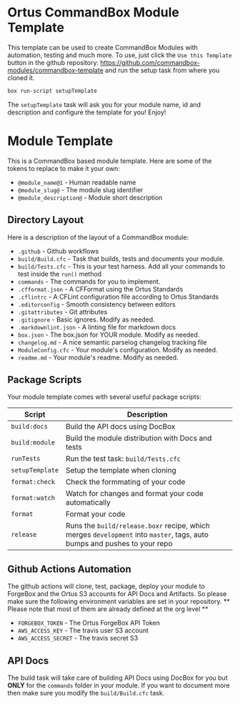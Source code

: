 # Ortus CommandBox Module Template

This template can be used to create CommandBox Modules with automation, testing and much more.  To use, just click the `Use this Template` button in the github repository: https://github.com/commandbox-modules/commandbox-template and run the setup task from where you cloned it.

```bash
box run-script setupTemplate
```

The `setupTemplate` task will ask you for your module name, id and description and configure the template for you! Enjoy!

# Module Template

This is a CommandBox based module template.  Here are some of the tokens to replace to make it your own:

- `@module_name@1` - Human readable name
- `@module_slug@` - The module slug identifier
- `@module_description@` - Module short description

## Directory Layout

Here is a description of the layout of a CommandBox module:

- `.github` - Github workflows
- `build/Build.cfc` - Task that builds, tests and documents your module.
- `build/Tests.cfc` - This is your test harness. Add all your commands to test inside the `run()` method
- `commands` - The commands for you to implement.
- `.cfformat.json` - A CFFormat using the Ortus Standards
- `.cflintrc` - A CFLint configuration file according to Ortus Standards
- `.editorconfig` - Smooth consistency between editors
- `.gitattributes` - Git attributes
- `.gitignore` - Basic ignores. Modify as needed.
- `.markdownlint.json` - A linting file for markdown docs
- `box.json` - The box.json for YOUR module.  Modify as needed.
- `changelog.md` - A nice semantic parselog changelog tracking file
- `ModuleConfig.cfc` - Your module's configuration. Modify as needed.
- `readme.md` - Your module's readme. Modify as needed.

## Package Scripts

Your module template comes with several useful package scripts:

| Script       		| Description |
|-------------------|-----------|
| `build:docs` 		| Build the API docs using DocBox |
| `build:module` 	| Build the module distribution with Docs and tests |
| `runTests` 		| Run the test task: `build/Tests.cfc` |
| `setupTemplate` 	| Setup the template when cloning |
| `format:check` 	| Check the formmating of your code |
| `format:watch` 	| Watch for changes and format your code automatically |
| `format` 			| Format your code|
| `release` 		| Runs the `build/release.boxr` recipe, which merges `development` into `master`, tags, auto bumps and pushes to your repo |

## Github Actions Automation

The github actions will clone, test, package, deploy your module to ForgeBox and the Ortus S3 accounts for API Docs and Artifacts.  So please make sure the following environment variables are set in your repository. ** Please note that most of them are already defined at the org level **

- `FORGEBOX_TOKEN` - The Ortus ForgeBox API Token
- `AWS_ACCESS_KEY` - The travis user S3 account
- `AWS_ACCESS_SECRET` - The travis secret S3

## API Docs

The build task will take care of building API Docs using DocBox for you but **ONLY** for the `commands` folder in your module.  If you want to document more then make sure you modify the `build/Build.cfc` task.
